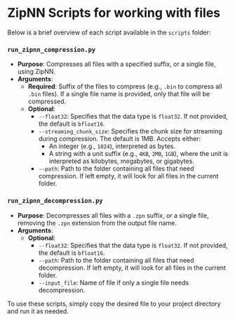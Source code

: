# ZipNN Scripts for working with files

Below is a brief overview of each script available in the `scripts` folder:

### `run_zipnn_compression.py`

- **Purpose**: Compresses all files with a specified suffix, or a single file, using ZipNN.
- **Arguments**:
  - **Required**: Suffix of the files to compress (e.g., `.bin` to compress all `.bin` files). If a single file name is provided, only that file will be compressed.
  - **Optional**:
    - `--float32`: Specifies that the data type is `float32`. If not provided, the default is `bfloat16`.
    - `--streaming_chunk_size`: Specifies the chunk size for streaming during compression. The default is 1MB. Accepts either:
      - An integer (e.g., `1024`), interpreted as bytes.
      - A string with a unit suffix (e.g., `4KB`, `2MB`, `1GB`), where the unit is interpreted as kilobytes, megabytes, or gigabytes.
    - `--path`: Path to the folder containing all files that need compression. If left empty, it will look for all files in the current folder.

### `run_zipnn_decompression.py`

- **Purpose**: Decompresses all files with a `.zpn` suffix, or a single file, removing the `.zpn` extension from the output file name.
- **Arguments**: 
  - **Optional**:
    - `--float32`: Specifies that the data type is `float32`. If not provided, the default is `bfloat16`.
    - `--path`: Path to the folder containing all files that need decompression. If left empty, it will look for all files in the current folder.
    - `--input_file`: Name of file if only a single file needs decompression.

To use these scripts, simply copy the desired file to your project directory and run it as needed.
